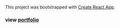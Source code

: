 This project was bootstrapped with [Create React App](https://github.com/facebook/create-react-app).

### view [portfolio](https://lkochar19.github.io/)

